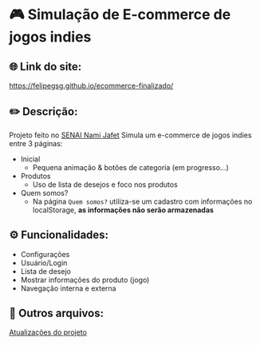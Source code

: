 # 🎮 Simulação de E-commerce de jogos indies

## 🌐 Link do site:
https://felipegsg.github.io/ecommerce-finalizado/

## ✏️ Descrição:
Projeto feito no [SENAI Nami Jafet](https://sp.senai.br/unidade/mogidascruzes/)
Simula um e-commerce de jogos indies entre 3 páginas:
  - Inicial
    - Pequena animação & botões de categoria (em progresso...) 
  - Produtos
    - Uso de lista de desejos e foco nos produtos
  - Quem somos?
    - Na página ```Quem somos?``` utiliza-se um cadastro com informações no localStorage, **as informações __não__ serão armazenadas**

## ⚙️ Funcionalidades:
- Configurações
- Usuário/Login
- Lista de desejo
- Mostrar informações do produto (jogo)
- Navegação interna e externa

## 📁 Outros arquivos:
[Atualizações do projeto](CHANGELOG.md)
